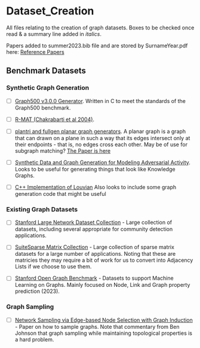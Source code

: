 # Dataset_Creation

All files relating to the creation of graph datasets. Boxes to be checked once read & a summary line added in *italics*. 

Papers added to summer2023.bib file and are stored by SurnameYear.pdf here: [Reference Papers](https://github.com/osullik/summer2023/tree/main/Papers/bibliography/reference_papers)


## Benchmark Datasets

### Synthetic Graph Generation
- [ ] [Graph500 v3.0.0 Generator](https://github.com/graph500/graph500). Written in C to meet the standards of the Graph500 benchmark. 

- [ ] [R-MAT (Chakrabarti et al 2004)](https://www.cs.cmu.edu/~christos/PUBLICATIONS/siam04.pdf).

- [ ] [plantri and fullgen planar graph generators](https://users.cecs.anu.edu.au/~bdm/plantri/). A planar graph is a graph that can drawn on a plane in such a way that its edges intersect only at their endpoints - that is, no edges cross each other. May be of use for subgraph matching? [The Paper is here](https://users.cecs.anu.edu.au/~bdm/papers/plantri-full.pdf)

- [ ] [Synthetic Data and Graph Generation for Modeling Adversarial Activity](https://www.osti.gov/biblio/1871012). Looks to be useful for generating things that look like Knowledge Graphs. 

- [ ] [C++ Implementation of Louvian](https://github.com/ECP-ExaGraph/vite) Also looks to include some graph generation code that might be useful

### Existing Graph Datasets
- [ ] [Stanford Large Network Dataset Collection](https://snap.stanford.edu/data/index.html) - Large collection of datasets, including several appropriate for community detection applications. 

- [ ] [SuiteSparse Matrix Collection](https://sparse.tamu.edu/about) - Large collection of sparse matrix datasets for a large number of applications. Noting that these are matricies they may require a bit of work for us to convert into Adjacency Lists if we choose to use them. 

- [ ] [Stanford Open Graph Benchmark](https://ogb.stanford.edu/) - Datasets to support Machine Learning on Graphs. Mainly focused on Node, Link and Graph property prediction (2023). 

### Graph Sampling

- [ ] [Network Sampling via Edge-based Node Selection with Graph Induction](https://docs.lib.purdue.edu/cgi/viewcontent.cgi?article=2743&context=cstech) - Paper on how to sample graphs. Note that commentary from Ben Johnson that graph sampling while maintaining topological properties is a hard problem. 